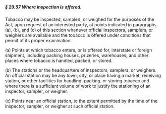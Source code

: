 ##### § 29.57 Where inspection is offered. #####

Tobacco may be inspected, sampled, or weighed for the purposes of the Act, upon request of an interested party, at points indicated in paragraphs (a), (b), and (c) of this section whenever official inspectors, samplers, or weighers are available and the tobacco is offered under conditions that permit of its proper examination.

(a) Points at which tobacco enters, or is offered for, interstate or foreign shipment, including packing houses, prizeries, warehouses, and other places where tobacco is handled, packed, or stored.

(b) The stations or the headquarters of inspectors, samplers, or weighers. An official station may be any town, city, or place having a market, receiving station, or other facilities for handling, packing, or storing tobacco and where there is a sufficient volume of work to justify the stationing of an inspector, sampler, or weigher.

(c) Points near an official station, to the extent permitted by the time of the inspector, sampler, or weigher at such official station.